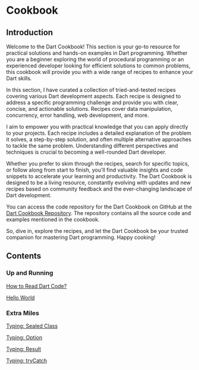 # Cookbook

## Introduction

Welcome to the Dart Cookbook! This section is your go-to resource for practical solutions and hands-on examples in Dart programming. Whether you are a beginner exploring the world of procedural programming or an experienced developer looking for efficient solutions to common problems, this cookbook will provide you with a wide range of recipes to enhance your Dart skills.

In this section, I have curated a collection of tried-and-tested recipes covering various Dart development aspects. Each recipe is designed to address a specific programming challenge and provide you with clear, concise, and actionable solutions. Recipes cover data manipulation, concurrency, error handling, web development, and more.

I aim to empower you with practical knowledge that you can apply directly to your projects. Each recipe includes a detailed explanation of the problem it solves, a step-by-step solution, and often multiple alternative approaches to tackle the same problem. Understanding different perspectives and techniques is crucial to becoming a well-rounded Dart developer.

Whether you prefer to skim through the recipes, search for specific topics, or follow along from start to finish, you'll find valuable insights and code snippets to accelerate your learning and productivity. The Dart Cookbook is designed to be a living resource, constantly evolving with updates and new recipes based on community feedback and the ever-changing landscape of Dart development.

You can access the code repository for the Dart Cookbook on GitHub at the [Dart Cookbook Repository](https://github.com/organiclever/ayokoding/tree/main/contents/dart-cookbook). The repository contains all the source code and examples mentioned in the cookbook.

So, dive in, explore the recipes, and let the Dart Cookbook be your trusted companion for mastering Dart programming. Happy cooking!

## Contents

### Up and Running

[How to Read Dart Code?](Cookbook%20c9bd6174922c49ecae1a6930a9bac8e6/How%20to%20Read%20Dart%20Code%20542d0687d3694e94bf2447cf60ff0ce5.md)

[Hello World](Cookbook%20c9bd6174922c49ecae1a6930a9bac8e6/Hello%20World%2090724f81f3204e2ebac0065c0f0e5a01.md)

### Extra Miles

[Typing: Sealed Class](Cookbook%20c9bd6174922c49ecae1a6930a9bac8e6/Typing%20Sealed%20Class%208257bf0bd48748448a2c8687230a68cc.md)

[Typing: Option](Cookbook%20c9bd6174922c49ecae1a6930a9bac8e6/Typing%20Option%2075de41ee5e0b49c3b566398d2563beba.md)

[Typing: Result](Cookbook%20c9bd6174922c49ecae1a6930a9bac8e6/Typing%20Result%200d2f6a91942d409d949610cebb9d1eb7.md)

[Typing: tryCatch](Cookbook%20c9bd6174922c49ecae1a6930a9bac8e6/Typing%20tryCatch%20f0da16a29a824b69ae8d3bc55f932b28.md)
